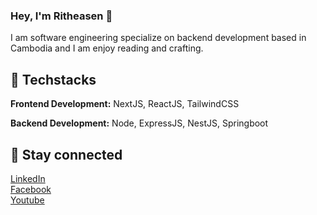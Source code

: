 

<!--
**ritheasen/ritheasen** is a ✨ _special_ ✨ repository because its `README.md` (this file) appears on your GitHub profile.

Here are some ideas to get you started:

- 🔭 I’m currently working on ...
- 🌱 I’m currently learning ...
- 👯 I’m looking to collaborate on ...
- 🤔 I’m looking for help with ...
- 💬 Ask me about ...
- 📫 How to reach me: ...
- 😄 Pronouns: ...
- ⚡ Fun fact: ...
-->

<h3>Hey, I'm Ritheasen 👋</h3>
<p>I am software engineering specialize on backend development based in Cambodia and I am enjoy reading and crafting.</p>
<!--
<ul>
  <li>Coffee</li>
  <li>Tea</li>
  <li>Milk</li>
</ul>
-->

## 🔨 Techstacks

**Frontend Development:** NextJS, ReactJS, TailwindCSS

**Backend Development:** Node, ExpressJS, NestJS, Springboot


## 🔗 Stay connected

<a href="https://www.linkedin.com/in/ritheasen/">LinkedIn</a> <br>
<a href="https://www.facebook.com/ritheasen">Facebook</a> <br>
<a href="https://www.youtube.com/@ritheasenn">Youtube</a> <br>

